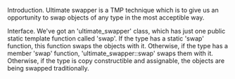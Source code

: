 Introduction.
Ultimate swapper is a TMP technique which is to give us an opportunity to swap objects of any type in the most acceptible way.

Interface.
We've got an 'ultimate_swapper' class, which has just one public static template function called 'swap'.
If the type has a static 'swap' function, this function swaps the objects with it.
Otherwise, if the type has a member 'swap' function, 'ultimate_swapper::swap' swaps them with it.
Otherwise, if the type is copy constructible and assignable, the objects are being swapped traditionally.
